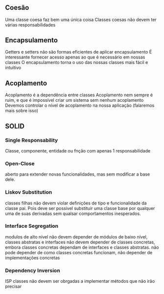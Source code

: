 #

## Coesão

Uma classe coesa faz bem uma única coisa
Classes coesas não devem ter várias responsabilidades

## Encapsulamento

Getters e setters não são formas eficientes de aplicar encapsulamento
É interessante fornecer acesso apenas ao que é necessário em nossas classes
O encapsulamento torna o uso das nossas classes mais fácil e intuitivo

## Acoplamento

Acoplamento é a dependência entre classes
Acoplamento nem sempre é ruim, e que é impossível criar um sistema sem nenhum acoplamento
Devemos controlar o nível de acoplamento na nossa aplicação (falaremos mais sobre isso)

## SOLID

### Single Responsability

Classe, componente, entidade ou fnção com apenas 1 responsabilidade

### Open-Close

aberto para extender novas funcionalidades, mas sem modificar a base dele.

### Liskov Substitution

classes filhas não devem violar definições de tipo e funcionalidade da classe pai. Pois deve ser possivel substituir uma classe base por qualquer uma de suas derivadas sem qualsar comportamentos inesperados.

### Interface Segregation

modulos de alto nível não devem depender de módulos de baixo nível, classes abstratas e interfaces não devem depender de classes concretas, embora classes concretas dependam de interfaces e classes abstratas. não pode depender de como classes concretas funcionam, não depender de implementações concretas

### Dependency Inversion

ISP
classes não devem ser obrgadas a implementar métodos que não irão precisar